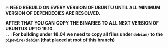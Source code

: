 




:fire: **NEED REBUILD ON EVERY VERSION OF UBUNTU UNTIL ALL MINIMUM VERSION OF DEPENDECIES ARE RESOLVED.**

**AFTER THAT YOU CAN COPY THE BINARIES TO ALL NEXT VERSION OF UBUNTUS UPTO 19.10.**             
.
.
:information_source: **For building under 18.04 we need to copy all files under `debian/` to the `pipewire/debian` (that placed at root of this branch)**

